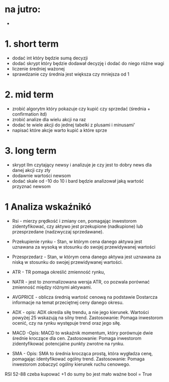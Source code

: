 # na jutro:
- 


# 1. short term
- dodać int który będzie sumą decyzji
- dodać skrypt który będzie dodawał decyzję i dodać do niego różne wagi
- liczenie średniej ważonej
- sprawdzanie czy średnia jest większa czy mniejsza od 1
# 2. mid term
- zrobić algorytm który pokazuje czy kupić czy sprzedać (średnia + confirmation itd)
- zrobić analize dla wielu akcji na raz
- dodać te wiele akcji do jednej tabelki z plusami i minusami'
- napisać które akcje warto kupić a które sprze

# 3. long term
- skrypt llm czytający newsy i analizuje je czy jest to dobry news dla danej akcji czy zły
- dodawnie wartości newsom
- dodać skale od -10 do 10 i bard będzie analizował jaką wartość przyznać newsom




# 1 Analiza wskaźnikó
- Rsi - mierzy prędkość i zmiany cen, pomagając inwestorom zidentyfikować, czy aktywo jest przekupione (nadkupione) lub przesprzedane (nadzwyczaj sprzedawane).
- Przekupienie rynku - Stan, w którym cena danego aktywa jest uznawana za wysoką w stosunku do swojej przewidywanej wartości
- Przesprzedarz - Stan, w którym cena danego aktywa jest uznawana za niską w stosunku do swojej przewidywanej wartości.

- ATR - TR pomaga określić zmienność rynku, 

- NATR - jest to znormalizowana wersja ATR, co pozwala porównać zmienność między różnymi aktywami.

- AVGPRICE - oblicza średnią wartość cenową na podstawie  Dostarcza informacje na temat przeciętnej ceny danego okresu.

- ADX -  opis: ADX określa siłę trendu, a nie jego kierunek. Wartości powyżej 25 wskazują na silny trend.
Zastosowanie: Pomaga inwestorom ocenić, czy na rynku występuje trend oraz jego siłę.

- MACD -Opis: MACD to wskaźnik momentum, który porównuje dwie średnie kroczące dla cen.
Zastosowanie: Pomaga inwestorom zidentyfikować potencjalne punkty zwrotne na rynku.

- SMA - Opis: SMA to średnia krocząca prostą, która wygładza cenę, pomagając identyfikować ogólny trend.
Zastosowanie: Pomaga inwestorom zobaczyć ogólny kierunek ruchu cenowego.









RSI   52-88 czeba kupować 
        +1 do sumy bo jest mało ważne
        bool = True

